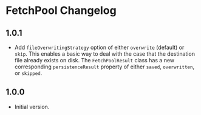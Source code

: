 # FetchPool Changelog

## 1.0.1

- Add `fileOverwritingStrategy` option of either `overwrite` (default) or `skip`. This enables a basic way to deal with the case that the destination file already exists on disk. The `FetchPoolResult` class has a new corresponding `persistenceResult` property of either `saved`, `overwritten`, or `skipped`.
## 1.0.0

- Initial version.
